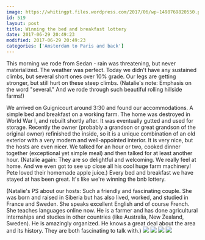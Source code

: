 ```yaml
---
image: https://whitingpt.files.wordpress.com/2017/06/wp-1498769820550.png
id: 519
layout: post
title: Winning the bed and breakfast lottery
date: 2017-06-29 20:49:23
modified: 2017-06-29 20:49:23
categories: ['Amsterdam to Paris and back']
---
```


This morning we rode from Sedan - rain was threatening, but never materialized. The weather was perfect.  Today we didn't have any sustained climbs, but several short ones over 10% grade. Our legs are getting stronger, but still hurt on these steep climbs. (Natalie's note: Emphasis on the word "several." And we rode through such beautiful rolling hillside farms!)

We arrived on Guignicourt around 3:30 and found our accommodations. A simple bed and breakfast on a working farm. The home was destroyed in World War I, and rebuilt shortly after. It was eventually gutted and used for storage. Recently the owner (probably a grandson or great grandson of the original owner) refinished the inside, so it is a unique combination of an old exterior with a very modern and well-appointed interior. It is very nice, but the hosts are even nicer. We talked for an hour or two, cooked dinner together (exceptional yet simple meal) and then talked for at least another hour. (Natalie again: They are so delightful and welcoming. We really feel at home. And we even got to see up close all his cool huge farm machinery! Pete loved their homemade apple juice.) Every bed and breakfast we have stayed at has been great. It's like we're winning the bnb lottery.

(Natalie's PS about our hosts: Such a friendly and fascinating couple. She was born and raised in Siberia but has also lived, worked, and studied in France and Sweden. She speaks excellent English and of course French. She teaches languages online now. He is a farmer and has done agricultural internships and studies in other countries (like Australia, New Zealand, Sweden). He is amazingly organized. He knows a great deal about the area and its history. They are both fascinating to talk with.)
![](https://whitingpt.files.wordpress.com/2017/06/img_20170629_180612116_hdr.jpg)
![](https://whitingpt.files.wordpress.com/2017/06/img_20170629_125828801_hdr.jpg)
![](https://whitingpt.files.wordpress.com/2017/06/img_20170629_121628141.jpg)
![](https://whitingpt.files.wordpress.com/2017/06/img_20170629_110515300_hdr.jpg)

